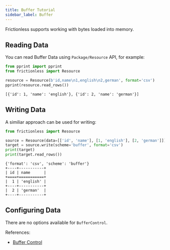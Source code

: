 ```yaml
---
title: Buffer Tutorial
sidebar_label: Buffer
---
```


Frictionless supports working with bytes loaded into memory.

## Reading Data

You can read Buffer Data using `Package/Resource` API, for example:

```python script title="Python"
from pprint import pprint
from frictionless import Resource

resource = Resource(b'id,name\n1,english\n2,german', format='csv')
pprint(resource.read_rows())
```
```
[{'id': 1, 'name': 'english'}, {'id': 2, 'name': 'german'}]
```

## Writing Data

A similiar approach can be used for writing:

```python script title="Python"
from frictionless import Resource

source = Resource(data=[['id', 'name'], [1, 'english'], [2, 'german']])
target = source.write(scheme='buffer', format='csv')
print(target)
print(target.read_rows())
```
```
{'format': 'csv', 'scheme': 'buffer'}
+----+-----------+
| id | name      |
+====+===========+
|  1 | 'english' |
+----+-----------+
|  2 | 'german'  |
+----+-----------+
```

## Configuring Data

There are no options available for `BufferControl`.

References:
- [Buffer Control](../../references/schemes-reference.md#buffer)
